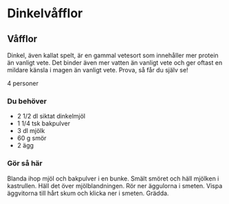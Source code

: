 # Dinkelvåfflor

## Våfflor

Dinkel, även kallat spelt, är en gammal vetesort som innehåller mer protein än vanligt vete. Det binder även mer vatten än vanligt vete och ger oftast en mildare känsla i magen än vanligt vete. Prova, så får du själv se!

4 personer

### Du behöver

* 2 1/2 dl siktat dinkelmjöl
* 1 1/4 tsk bakpulver
* 3 dl mjölk
* 60 g smör
* 2 ägg

### Gör så här

Blanda ihop mjöl och bakpulver i en bunke. Smält smöret och häll mjölken i kastrullen. Häll det över mjölblandningen. Rör ner äggulorna i smeten. Vispa äggvitorna till hårt skum och klicka ner i smeten. Grädda.
